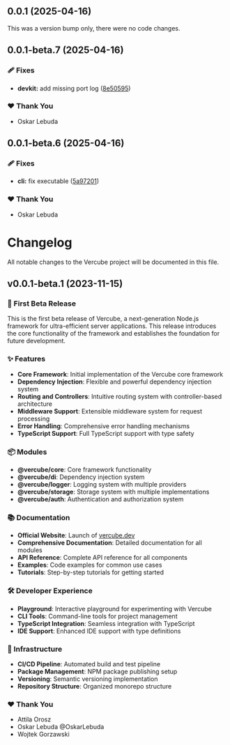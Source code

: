 ## 0.0.1 (2025-04-16)

This was a version bump only, there were no code changes.

## 0.0.1-beta.7 (2025-04-16)

### 🩹 Fixes

- **devkit:** add missing port log ([8e50595](https://github.com/vercube/vercube/commit/8e50595))

### ❤️ Thank You

- Oskar Lebuda

## 0.0.1-beta.6 (2025-04-16)

### 🩹 Fixes

- **cli:** fix executable ([5a97201](https://github.com/vercube/vercube/commit/5a97201))

### ❤️ Thank You

- Oskar Lebuda

# Changelog

All notable changes to the Vercube project will be documented in this file.

## v0.0.1-beta.1 (2023-11-15)

### 🎉 First Beta Release

This is the first beta release of Vercube, a next-generation Node.js framework for ultra-efficient server applications. This release introduces the core functionality of the framework and establishes the foundation for future development.

### ✨ Features

- **Core Framework**: Initial implementation of the Vercube core framework
- **Dependency Injection**: Flexible and powerful dependency injection system
- **Routing and Controllers**: Intuitive routing system with controller-based architecture
- **Middleware Support**: Extensible middleware system for request processing
- **Error Handling**: Comprehensive error handling mechanisms
- **TypeScript Support**: Full TypeScript support with type safety

### 📦 Modules

- **@vercube/core**: Core framework functionality
- **@vercube/di**: Dependency injection system
- **@vercube/logger**: Logging system with multiple providers
- **@vercube/storage**: Storage system with multiple implementations
- **@vercube/auth**: Authentication and authorization system

### 📚 Documentation

- **Official Website**: Launch of [vercube.dev](https://vercube.dev)
- **Comprehensive Documentation**: Detailed documentation for all modules
- **API Reference**: Complete API reference for all components
- **Examples**: Code examples for common use cases
- **Tutorials**: Step-by-step tutorials for getting started

### 🛠️ Developer Experience

- **Playground**: Interactive playground for experimenting with Vercube
- **CLI Tools**: Command-line tools for project management
- **TypeScript Integration**: Seamless integration with TypeScript
- **IDE Support**: Enhanced IDE support with type definitions

### 🔧 Infrastructure

- **CI/CD Pipeline**: Automated build and test pipeline
- **Package Management**: NPM package publishing setup
- **Versioning**: Semantic versioning implementation
- **Repository Structure**: Organized monorepo structure

### ❤️ Thank You

- Attila Orosz
- Oskar Lebuda @OskarLebuda
- Wojtek Gorzawski